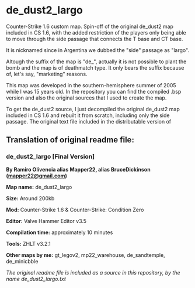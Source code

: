 # de_dust2_largo

Counter-Strike 1.6 custom map. Spin-off of the original de_dust2 map included in CS 1.6, with the added restriction of the players only being able to move through the side passage that connects the T base and CT base.

It is nicknamed since in Argentina we dubbed the "side" passage as "largo". 

Altough the suffix of the map is "de_", actually it is not possible to plant the bomb and the map is of deathmatch type. It only bears the suffix because of, let's say, "marketing" reasons.

This map was developed in the southern-hemisphere summer of 2005 while I was 15 years old. In the repository you can find the compiled .bsp version and also the original sources that I used to create the map.

To get the de_dust2 source, I just decompiled the original de_dust2 map included in CS 1.6 and rebuilt it from scratch, including only the side passage. The original text file included in the distributable version of 

## Translation of original readme file:

### de_dust2_largo [Final Version]

**By Ramiro Olivencia alias Mapper22, alias BruceDickinson (mapper22@gmail.com)**      

**Map name:**   	de_dust2_largo

**Size:**			Around 200kb

**Mod:**			Counter-Strike 1.6 & Counter-Strike: Condition Zero
	
**Editor:**			Valve Hammer Editor v3.5

**Compilation time:** 	approximately 10 minutes

**Tools:** 			ZHLT v3.2.1

**Other maps by me:**	gt_legov2, mp22_warehouse, de_sandtemple, de_minicbble
 
_The original readme file is included as a source in this repository, by the name de_dust2_largo.txt_

